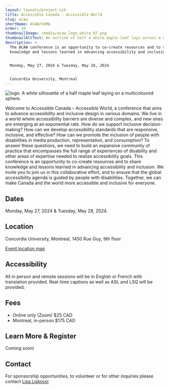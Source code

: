 ```yaml
---
layout: layouts/project.njk
title: Accessible Canada — Accessible World
slug: acaw
shortName: ACAW/CAMA
order: 10
thumbnailImage: /media/acaw_logo_white_07.png
thumbnailAltText: An outline of half a white maple leaf lays across a multi-coloured sphere.
description: >-
  The ACAW conference is an opportunity to co-create resources and to share
  knowledge and lessons learned in advancing accessibility and inclusion. 


  Monday, May 27, 2024 & Tuesday, May 28, 2024


  Concordia University, Montreal
---
```

![logo: A white silhouette of a half maple leaf laying on a multicoloured sphere. ](/media/acaw_small_colour_transparent-01.png)

Welcome to Accessible Canada – Accessible World, a conference that aims to advance accessibility and inclusive design in various domains. We live in a world where accessibility barriers are diverse and complex, and new ones are emerging at an exponential rate. How do we support inclusive decision-making? How can we develop accessibility standards that are responsive, inclusive, and effective? How can we promote the inclusion of people with disabilities in media production, representation, and consumption? To answer these questions, we need to build an expansive community of practice that encompasses the full range of experiences of disability and other areas of expertise needed to realize accessibility goals. This conference is an opportunity to co-create resources and to share knowledge and lessons learned in advancing accessibility and inclusion. We invite you to join us in this collaborative effort, and to ensure that the global accessibility agenda is guided by people with disabilities. Together, we can make Canada and the world more accessible and inclusive for everyone.

## Dates

Monday, May 27, 2024 & Tuesday, May 28, 2024.

## Location

Concordia University, Montreal, 
1450 Rue Guy, 9th floor

[Event location map](https://www.google.com/maps/place/1450+Guy+St,+Montreal,+QC+H3H+1J5/@45.4952779,-73.5790443,17z/data=!3m1!4b1!4m6!3m5!1s0x4cc91a6a52492981:0xc3b56f119b9fe0fb!8m2!3d45.4952779!4d-73.5790443!16s%2Fg%2F11csmgmpcd?entry=ttu)

## Accessibility

All in person and remote sessions will be in English or French with translation provided. Real-time captions as well as ASL and LSQ will be provided. 

## Fees

* Online only (Zoom) $25 CAD
* Montreal, in-person $175 CAD

## Learn More & Register

Coming soon!

## Contact

For sponsorship opportunities, to volunteer or for other inquiries please contact [Lisa Liskovoi](mailto:lliskovoi@ocadu.ca)
